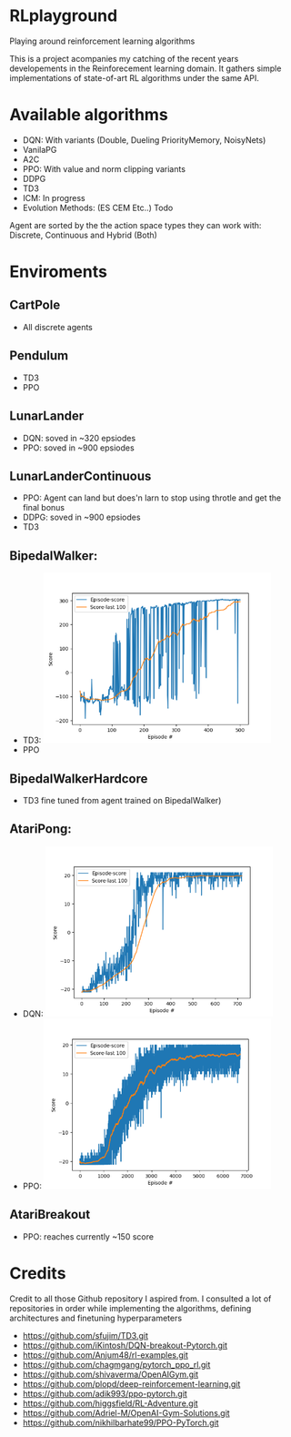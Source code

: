 # RLplayground
Playing around reinforcement learning algorithms

This is a project acompanies my catching of the recent years developements in the Reinforecement learning domain. It gathers simple implementations of state-of-art RL algorithms under the same API.

# Available algorithms 
- DQN: With variants (Double, Dueling PriorityMemory, NoisyNets)
- VanilaPG
- A2C
- PPO: With value and norm clipping variants
- DDPG
- TD3
- ICM: In progress
- Evolution Methods: (ES CEM Etc..) Todo

Agent are sorted by the the action space types they can work with: Discrete, Continuous and Hybrid (Both)

# Enviroments
## CartPole
- All discrete agents
## Pendulum
- TD3
- PPO
## LunarLander
- DQN: soved in ~320 epsiodes
- PPO: soved in ~900 epsiodes
## LunarLanderContinuous
- PPO: Agent can land but does'n larn to stop using throtle and get the final bonus 
- DDPG: soved in ~900 epsiodes
- TD3
## BipedalWalker: 
- TD3: <img src=Trained_models/BipedalWalker-v3/TD3_lr%5B0.0003%5D_b%5B256%5D_tau%5B0.0050%5D_uf%5B2%5D/Episode-scores%20(1).png width="400">
- PPO
## BipedalWalkerHardcore
- TD3 fine tuned from agent trained on BipedalWalker)
## AtariPong: 
- DQN: <img src=Trained_models/PongNoFrameskip-v4/DobuleDQN-DuelingDqn-Dqn-lr%5B0.00008%5D_b%5B32%5D_lf%5B1%5D_uf%5B1000%5D/Episode-scores%20(3).png width="400">
- PPO: <img src=Trained_models/PongNoFrameskip-v4/PPO_lr%5B0.0001%5D_b%5B8%5D_GAE%5B1.0%5D/Episode-scores_pong.png width="400">
## AtariBreakout
- PPO: reaches currently ~150 score

# Credits
Credit to all those Github repository I aspired from. I consulted a lot of repositories in order while implementing the algorithms, defining architectures and finetuning hyperparameters
- https://github.com/sfujim/TD3.git
- https://github.com/iKintosh/DQN-breakout-Pytorch.git
- https://github.com/Anjum48/rl-examples.git
- https://github.com/chagmgang/pytorch_ppo_rl.git
- https://github.com/shivaverma/OpenAIGym.git
- https://github.com/plopd/deep-reinforcement-learning.git
- https://github.com/adik993/ppo-pytorch.git
- https://github.com/higgsfield/RL-Adventure.git
- https://github.com/Adriel-M/OpenAI-Gym-Solutions.git
- https://github.com/nikhilbarhate99/PPO-PyTorch.git

